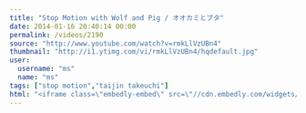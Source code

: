 ```yaml
---
title: "Stop Motion with Wolf and Pig / オオカミとブタ"
date: 2014-01-16 20:40:14 00:00
permalink: /videos/2190
source: "http://www.youtube.com/watch?v=rmkLlVzUBn4"
thumbnail: "http://i1.ytimg.com/vi/rmkLlVzUBn4/hqdefault.jpg"
user:
  username: "ms"
  name: "ms"
tags: ["stop motion","taijin takeuchi"]
html: "<iframe class=\"embedly-embed\" src=\"//cdn.embedly.com/widgets/media.html?src=http%3A%2F%2Fwww.youtube.com%2Fembed%2FrmkLlVzUBn4%3Fwmode%3Dtransparent%26feature%3Doembed&url=http%3A%2F%2Fwww.youtube.com%2Fwatch%3Fv%3DrmkLlVzUBn4&image=http%3A%2F%2Fi1.ytimg.com%2Fvi%2FrmkLlVzUBn4%2Fhqdefault.jpg&key=950020ba825211e1a0764040d3dc5c07&type=text%2Fhtml&schema=youtube\" width=\"640\" height=\"480\" scrolling=\"no\" frameborder=\"0\" allowfullscreen></iframe>"
---
```


